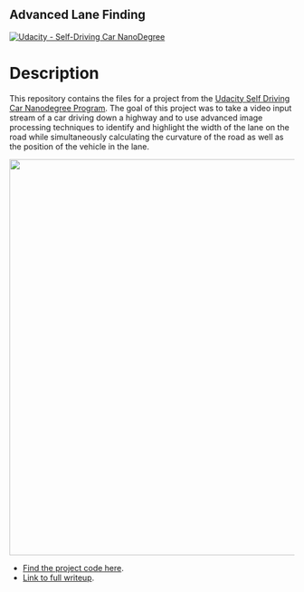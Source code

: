 ## Advanced Lane Finding
[![Udacity - Self-Driving Car NanoDegree](https://s3.amazonaws.com/udacity-sdc/github/shield-carnd.svg)](http://www.udacity.com/drive)

# Description

This repository contains the files for a project from the [Udacity Self Driving Car Nanodegree Program](https://www.udacity.com/course/self-driving-car-engineer-nanodegree--nd013). The goal of this project was to take a video input stream of a car driving down a highway and to use advanced image processing techniques to identify and highlight the width of the lane on the road while simultaneously calculating the curvature of the road as well as the position of the vehicle in the lane.

<img src="https://github.com/stephenvfg/advanced-lanes/blob/master/writeup_assets/lane.png" width="700px">

* [Find the project code here](https://github.com/stephenvfg/advanced-lanes/blob/master/P2.ipynb).
* [Link to full writeup](https://github.com/stephenvfg/advanced-lanes/blob/master/writeup.md).
